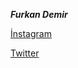 **_Furkan Demir_**

[İnstagram](https://www.instagram.com/furkandmrr3/?hl=tr)

[Twitter](https://twitter.com/M_F_DE)
